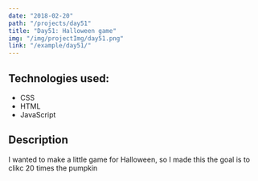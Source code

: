 ```yaml
---
date: "2018-02-20"
path: "/projects/day51"
title: "Day51: Halloween game"
img: "/img/projectImg/day51.png"
link: "/example/day51/"
---
```


## Technologies used:

- CSS
- HTML
- JavaScript

## Description

I wanted to make a little game for Halloween, so I made this the goal is to clikc 20 times the pumpkin
